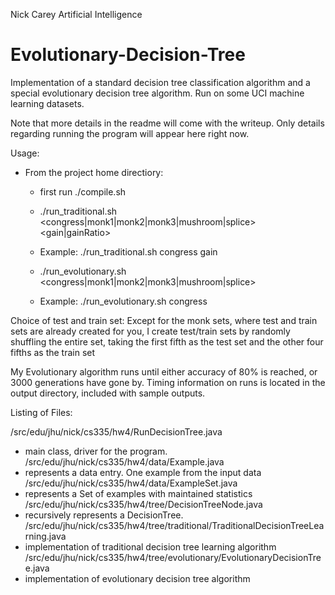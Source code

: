 Nick Carey
Artificial Intelligence


Evolutionary-Decision-Tree
==========================

Implementation of a standard decision tree classification algorithm and a special
evolutionary decision tree algorithm. Run on some UCI machine learning datasets.

Note that more details in the readme will come with the writeup. Only details regarding running the program
will appear here right now.  


Usage:
 - From the project home directiory:

    - first run ./compile.sh
 
    - ./run_traditional.sh <congress|monk1|monk2|monk3|mushroom|splice> <gain|gainRatio>
    
    - Example:  ./run_traditional.sh congress gain


    - ./run_evolutionary.sh <congress|monk1|monk2|monk3|mushroom|splice>

    - Example: ./run_evolutionary.sh congress


Choice of test and train set:
  Except for the monk sets, where test and train sets are already created for you,
  I create test/train sets by randomly shuffling the entire set, taking the first fifth
  as the test set and the other four fifths as the train set

My Evolutionary algorithm runs until either accuracy of 80% is reached, or 3000 generations have gone by.
Timing information on runs is located in the output directory, included with sample outputs.

Listing of Files:

/src/edu/jhu/nick/cs335/hw4/RunDecisionTree.java
 - main class, driver for the program.
/src/edu/jhu/nick/cs335/hw4/data/Example.java
 - represents a data entry. One example from the input data
/src/edu/jhu/nick/cs335/hw4/data/ExampleSet.java
 - represents a Set of examples with maintained statistics
/src/edu/jhu/nick/cs335/hw4/tree/DecisionTreeNode.java
 - recursively represents a DecisionTree.
/src/edu/jhu/nick/cs335/hw4/tree/traditional/TraditionalDecisionTreeLearning.java
 - implementation of traditional decision tree learning algorithm
/src/edu/jhu/nick/cs335/hw4/tree/evolutionary/EvolutionaryDecisionTree.java
 - implementation of evolutionary decision tree algorithm


